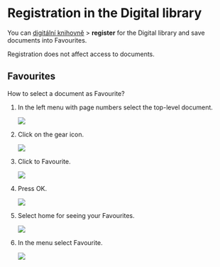 # Registration in the Digital library
You can <a href="http://kramerius.mzk.cz/" target="_blank">digitální knihovně</a> > **register** for the Digital library and save documents into Favourites. 

Registration does not affect access to documents.

## Favourites
How to select a document as Favourite?

1. In the left menu with page numbers select the top-level document.

    ![](/images/help/registraceOblibene/step1.png)
 
2. Click on the gear icon.

    ![](/images/help/registraceOblibene/step2.png)
 
3. Click to Favourite.

    ![](/images/help/registraceOblibene/step3.png)
    
4. Press OK.

    ![](/images/help/registraceOblibene/step4.png)

5. Select home for seeing your Favourites.

    ![](/images/help/registraceOblibene/step5.png)
    
6. In the menu select Favourite. 

    ![](/images/help/registraceOblibene/step6.png)
